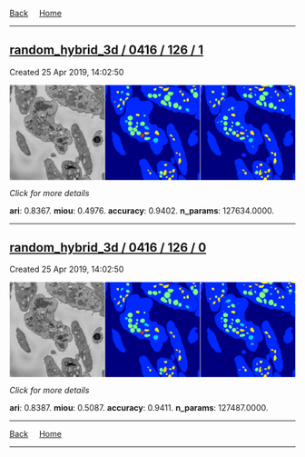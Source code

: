 
[Back](..)&nbsp;&nbsp;&nbsp;&nbsp;&nbsp;[Home](https://leapmanlab.github.io/snapshots)

---

<div class="summary"><a href="1"><h2>random_hybrid_3d / 0416 / 126 / 1</h2></a><p>Created 25 Apr 2019, 14:02:50
</p><a href="1"><img src="1/media/summary.png" align="center"></a><p>
<i>Click for more details</i>
</p></div>

**ari**: 0.8367. **miou**: 0.4976. **accuracy**: 0.9402. **n_params**: 127634.0000. 

---

<div class="summary"><a href="0"><h2>random_hybrid_3d / 0416 / 126 / 0</h2></a><p>Created 25 Apr 2019, 14:02:50
</p><a href="0"><img src="0/media/summary.png" align="center"></a><p>
<i>Click for more details</i>
</p></div>

**ari**: 0.8387. **miou**: 0.5087. **accuracy**: 0.9411. **n_params**: 127487.0000. 

---

[Back](..)&nbsp;&nbsp;&nbsp;&nbsp;&nbsp;[Home](https://leapmanlab.github.io/snapshots)

---